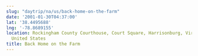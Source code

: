 ```yaml
---
slug: "daytrip/na/us/back-home-on-the-farm"
date: '2001-01-30T04:37:00'
lat: '38.4495688'
lng: '-78.8689155'
location: Rockingham County Courthouse, Court Square, Harrisonburg, Virginia, 22801,
  United States
title: Back Home on the Farm
---
```




